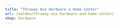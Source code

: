 ```yaml
---
title: "Thruway Ace Hardware & Home Center"
url: /walden/thruway-ace-hardware-and-home-center/
shop: hardware
---
```

